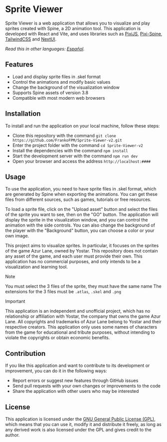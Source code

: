 # Sprite Viewer

Sprite Viewer is a web application that allows you to visualize and play sprites created with Spine, a 2D animation tool. This application is developed with React and Vite, and uses libraries such as [PixiJS](https://github.com/pixijs/pixijs), [Pixi-Spine](https://github.com/pixijs/spine), [TailwindCSS](https://tailwindcss.com/) and [NextUI](https://nextui.org/docs/guide/introduction).

_Read this in other languages: [Español](README.es.md)._

## Features

- Load and display sprite files in .skel format
- Control the animations and modify basic values
- Change the background of the visualization window
- Supports Spine assets of version 3.8
- Compatible with most modern web browsers

## Installation

To install and run the application on your local machine, follow these steps:

- Clone this repository with the command `git clone https://github.com/FrankoFPM/Sprite-Viewer-v2.git`
- Enter the project folder with the command `cd Sprite-Viewer-v2`
- Install the dependencies with the command `npm install`
- Start the development server with the command `npm run dev`
- Open your browser and access the address `http://localhost:####`

## Usage

To use the application, you need to have sprite files in .skel format, which are generated by Spine when exporting the animations. You can get these files from different sources, such as games, tutorials or free resources.

To load a sprite file, click on the "Upload asset" button and select the files of the sprite you want to see, then on the "GO" button. The application will display the sprite in the visualization window, and you can control the animation with the side controls. You can also change the background of the player with the "Background" button, you can choose a color or your own image.

This project aims to visualize sprites. In particular, it focuses on the sprites of the game Azur Lane, owned by Yostar. This repository does not contain any asset of the game, and each user must provide their own. This application has no commercial purposes, and only intends to be a visualization and learning tool.

> [!NOTE]
> You must select the 3 files of the sprite, they must have the same name
> The extensions for the 3 files must be `.atlas`, `.skel` and `.png`

> [!IMPORTANT]
> This application is an independent and unofficial project, which has
> no relationship or affiliation with Yostar, the company that owns the game Azur Lane.
> All copyrights and trademarks of Azur Lane belong to Yostar and their
> respective creators. This application only uses some names of characters from the game
> for educational and tribute purposes, without intending to violate the copyrights or
> obtain economic benefits.

## Contribution

If you like this application and want to contribute to its development or improvement, you can do it in the following ways:

- Report errors or suggest new features through GitHub issues
- Send pull requests with your own changes or improvements to the code
- Share the application with other users who may be interested

## License

This application is licensed under the [GNU General Public License (GPL)](LICENSE), which means that you can use it, modify it and distribute it freely, as long as any derived work is also licensed under the GPL and gives credit to the author.
